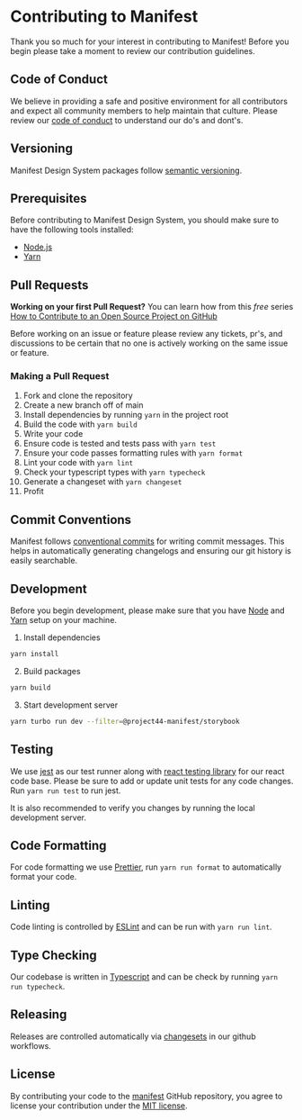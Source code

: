# Contributing to Manifest

Thank you so much for your interest in contributing to Manifest! Before you begin please take a
moment to review our contribution guidelines.

## Code of Conduct

We believe in providing a safe and positive environment for all contributors and expect all
community members to help maintain that culture. Please review our
[code of conduct](./CODE_OF_CONDUCT.md) to understand our do's and dont's.

## Versioning

Manifest Design System packages follow [semantic versioning](https://semver.org/).

## Prerequisites

Before contributing to Manifest Design System, you should make sure to have the following tools
installed:

- [Node.js](https://nodejs.org/en/download/)
- [Yarn](https://yarnpkg.com/en/docs/install)

## Pull Requests

**Working on your first Pull Request?** You can learn how from this _free_ series
[How to Contribute to an Open Source Project on GitHub](https://kcd.im/pull-request)

Before working on an issue or feature please review any tickets, pr's, and discussions to be certain
that no one is actively working on the same issue or feature.

### Making a Pull Request

1. Fork and clone the repository
2. Create a new branch off of main
3. Install dependencies by running `yarn` in the project root
4. Build the code with `yarn build`
5. Write your code
6. Ensure code is tested and tests pass with `yarn test`
7. Ensure your code passes formatting rules with `yarn format`
8. Lint your code with `yarn lint`
9. Check your typescript types with `yarn typecheck`
10. Generate a changeset with `yarn changeset`
11. Profit

## Commit Conventions

Manifest follows [conventional commits](https://www.conventionalcommits.org/en/v1.0.0/) for writing
commit messages. This helps in automatically generating changelogs and ensuring our git history is
easily searchable.

## Development

Before you begin development, please make sure that you have [Node](https://nodejs.org/en/) and
[Yarn](https://yarnpkg.com/) setup on your machine.

1. Install dependencies

```sh
yarn install
```

2. Build packages

```sh
yarn build
```

3. Start development server

```sh
yarn turbo run dev --filter=@project44-manifest/storybook
```

## Testing

We use [jest](https://jestjs.io/) as our test runner along with
[react testing library](https://testing-library.com/docs/react-testing-library/intro/) for our react
code base. Please be sure to add or update unit tests for any code changes. Run `yarn run test` to
run jest.

It is also recommended to verify you changes by running the local development server.

## Code Formatting

For code formatting we use [Prettier](https://prettier.io/), run `yarn run format` to automatically
format your code.

## Linting

Code linting is controlled by [ESLint](https://eslint.org/) and can be run with `yarn run lint`.

## Type Checking

Our codebase is written in [Typescript](https://www.typescriptlang.org/) and can be check by running
`yarn run typecheck`.

## Releasing

Releases are controlled automatically via [changesets](https://github.com/changesets/changesets) in
our github workflows.

## License

By contributing your code to the [manifest](https://github.com/project44/manifest) GitHub
repository, you agree to license your contribution under the [MIT license](/LICENSE).
